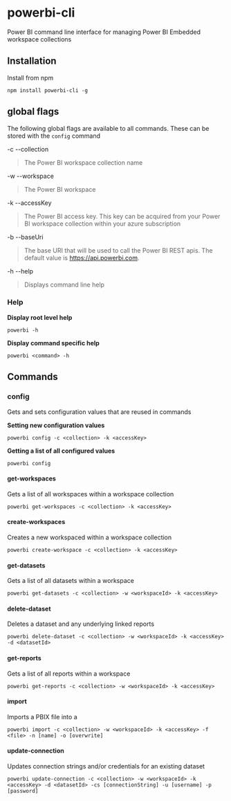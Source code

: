 # powerbi-cli
Power BI command line interface for managing Power BI Embedded workspace collections
## Installation
Install from npm

`npm install powerbi-cli -g`

## global flags
The following global flags are available to all commands.  These can be stored with the `config` command

-c --collection
> The Power BI workspace collection name

-w --workspace
> The Power BI workspace

-k --accessKey
> The Power BI access key.  This key can be acquired from your Power BI workspace collection within your azure subscription

-b --baseUri
> The base URI that will be used to call the Power BI REST apis.  The default value is https://api.powerbi.com.

-h --help
> Displays command line help

### Help
**Display root level help**

`powerbi -h`

**Display command specific help**

`powerbi <command> -h`

## Commands

### config
Gets and sets configuration values that are reused in commands

**Setting new configuration values**

`powerbi config -c <collection> -k <accessKey>`

**Getting a list of all configured values**

`powerbi config`
#### get-workspaces
Gets a list of all workspaces within a workspace collection

`powerbi get-workspaces -c <collection> -k <accessKey>`
#### create-workspaces
Creates a new workspaced within a workspace collection

`powerbi create-workspace -c <collection> -k <accessKey>`
#### get-datasets
Gets a list of all datasets within a workspace

`powerbi get-datasets -c <collection> -w <workspaceId> -k <accessKey>`
#### delete-dataset
Deletes a dataset and any underlying linked reports

`powerbi delete-dataset -c <collection> -w <workspaceId> -k <accessKey> -d <datasetId>`
#### get-reports
Gets a list of all reports within a workspace

`powerbi get-reports -c <collection> -w <workspaceId> -k <accessKey>`
#### import
Imports a PBIX file into a 

`powerbi import -c <collection> -w <workspaceId> -k <accessKey> -f <file> -n [name] -o [overwrite]`
#### update-connection
Updates connection strings and/or credentials for an existing dataset

`powerbi update-connection -c <collection> -w <workspaceId> -k <accessKey> -d <datasetId> -cs [connectionString] -u [username] -p [password]`
